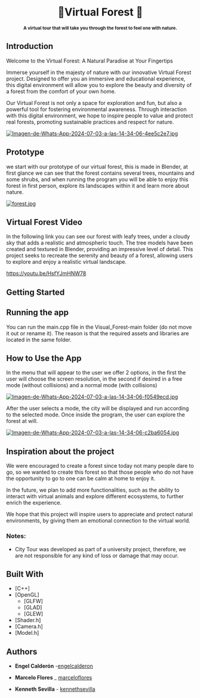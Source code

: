 <div align="center">
<h1 >🌲Virtual Forest 🌲</h1>
<p ><sup><b>A virtual tour that will take you through the forest to feel one with nature. </b></sup></p>
</div>

## Introduction

Welcome to the Virtual Forest: A Natural Paradise at Your Fingertips

Immerse yourself in the majesty of nature with our innovative Virtual Forest project. Designed to offer you an immersive and educational experience, this digital environment will allow you to explore the beauty and diversity of a forest from the comfort of your own home.

Our Virtual Forest is not only a space for exploration and fun, but also a powerful tool for fostering environmental awareness. Through interaction with this digital environment, we hope to inspire people to value and protect real forests, promoting sustainable practices and respect for nature.

[![Imagen-de-Whats-App-2024-07-03-a-las-14-34-06-4ee5c2e7.jpg](https://i.postimg.cc/W16qDWQR/Imagen-de-Whats-App-2024-07-03-a-las-14-34-06-4ee5c2e7.jpg)](https://postimg.cc/Yv0CZ3r8)

## Prototype
we start with our prototype of our virtual forest, this is made in Blender, at first glance we can see that the forest contains several trees, mountains and some shrubs, and when running the program you will be able to enjoy this forest in first person, explore its landscapes within it and learn more about nature.

[![forest.jpg](https://i.postimg.cc/cC9bkggk/forest.jpg)](https://postimg.cc/xNm5cdPL)

## Virtual Forest Video

In the following link you can see our forest with leafy trees, under a cloudy sky that adds a realistic and atmospheric touch. The tree models have been created and textured in Blender, providing an impressive level of detail. This project seeks to recreate the serenity and beauty of a forest, allowing users to explore and enjoy a realistic virtual landscape.

https://youtu.be/HsfYJmHNW78

## Getting Started

## Running the app

You can run the main.cpp file in the Visual_Forest-main folder (do not move it out or rename it). The reason is that the required assets and libraries are located in the same folder.

## How to Use the App

In the menu that will appear to the user we offer 2 options, in the first the user will choose the screen resolution, in the second if desired in a free mode (without collisions) and a normal mode (with collisions)

[![Imagen-de-Whats-App-2024-07-03-a-las-14-34-06-f0549ecd.jpg](https://i.postimg.cc/8cR6VTQY/Imagen-de-Whats-App-2024-07-03-a-las-14-34-06-f0549ecd.jpg)](https://postimg.cc/n9Lz4bLK)

After the user selects a mode, the city will be displayed and run according to the selected mode. Once inside the program, the user can explore the forest at will.

[![Imagen-de-Whats-App-2024-07-03-a-las-14-34-06-c2ba6054.jpg](https://i.postimg.cc/WbSdmW20/Imagen-de-Whats-App-2024-07-03-a-las-14-34-06-c2ba6054.jpg)](https://postimg.cc/8jJkNbfC)

## Inspiration about the project
We were encouraged to create a forest since today not many people dare to go, so we wanted to create this forest so that those people who do not have the opportunity to go to one can be calm at home to enjoy it.

In the future, we plan to add more functionalities, such as the ability to interact with virtual animals and explore different ecosystems, to further enrich the experience.

We hope that this project will inspire users to appreciate and protect natural environments, by giving them an emotional connection to the virtual world.

### Notes:

- City Tour was developed as part of a university project, therefore, we are not responsible for any kind of loss or damage that may occur.


## Built With
- [C++]
- [OpenGL]
  - [GLFW]
  - [GLAD]
  - [GLEW]
- [Shader.h]
- [Camera.h]
- [Model.h]



## Authors

- **Engel Calderón** -[engelcalderon](https://github.com/engelcaldero28)

* **Marcelo Flores** _  [marceloflores](https://github.com/Allhein)

* **Kenneth Sevilla** - [kennethsevilla](https://github.com/Kenneth-Sevilla)

